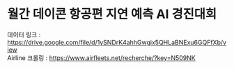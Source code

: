 # 월간 데이콘 항공편 지연 예측 AI 경진대회
데이터 링크 : https://drive.google.com/file/d/1ySNDrK4ahhGwgix5QHLaBNExu6GQFfXb/view   
Airline 크롤링 : https://www.airfleets.net/recherche/?key=N509NK   

